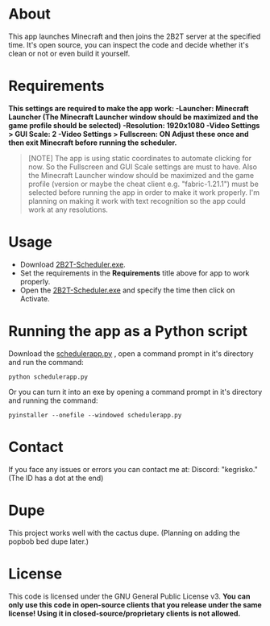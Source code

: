 # About
This app launches Minecraft and then joins the 2B2T server at the specified time. It's open source, you can inspect the code and decide whether it's clean or not or even build it yourself.

# Requirements
**This settings are required to make the app work:
-Launcher: Minecraft Launcher (The Minecraft Launcher window should be maximized and the game profile should be selected)
-Resolution: 1920x1080
-Video Settings > GUI Scale: 2
-Video Settings > Fullscreen: ON
Adjust these once and then exit Minecraft before running the scheduler.**

> [NOTE]
> The app is using static coordinates to automate clicking for now. So the Fullscreen and GUI Scale settings are must to have. Also the Minecraft Launcher window should be maximized and the game profile (version or maybe the cheat client e.g. "fabric-1.21.1") must be selected before running the app in order to make it work properly. I'm planning on making it work with text recognition so the app could work at any resolutions.

# Usage
- Download [2B2T-Scheduler.exe](https://github.com/cagritaskn/2b2t-join-scheduler/releases/download/release/2B2T-Scheduler.exe).
- Set the requirements in the **Requirements** title above for app to work properly.
- Open the [2B2T-Scheduler.exe](https://github.com/cagritaskn/2b2t-join-scheduler/releases/download/release/2B2T-Scheduler.exe) and specify the time then click on Activate.

# Running the app as a Python script
Download the [schedulerapp.py](https://github.com/cagritaskn/2b2t-join-scheduler/blob/main/schedulerapp.py) , open a command prompt in it's directory and run the command:
```
python schedulerapp.py
```

Or you can turn it into an exe by opening a command prompt in it's directory and running the command:

```
pyinstaller --onefile --windowed schedulerapp.py
```

# Contact
If you face any issues or errors you can contact me at:
Discord: "kegrisko." (The ID has a dot at the end)

# Dupe
This project works well with the cactus dupe. (Planning on adding the popbob bed dupe later.)

# License
This code is licensed under the GNU General Public License v3. **You can only use this code in open-source clients that you release under the same license! Using it in closed-source/proprietary clients is not allowed.**
